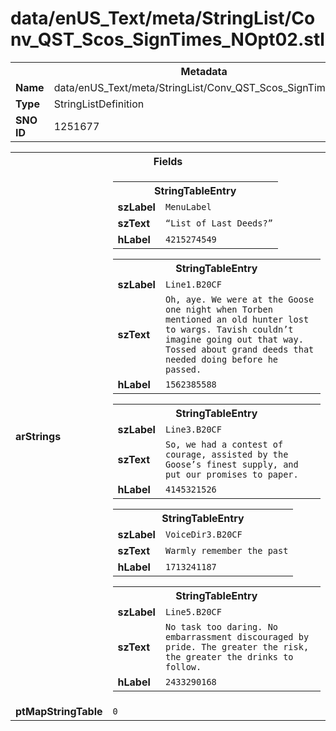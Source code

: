 <h1>data/enUS_Text/meta/StringList/Conv_QST_Scos_SignTimes_NOpt02.stl</h1><table><tr><th colspan="100%">Metadata</th></tr><tr><td><b>Name</b></td><td>data/enUS_Text/meta/StringList/Conv_QST_Scos_SignTimes_NOpt02.stl</td></tr><tr><td><b>Type</b></td><td>StringListDefinition</td></tr><tr><td><b>SNO ID</b></td><td>1251677</td></tr></table>

<table><tr><th colspan="100%">Fields</th></tr><tr><td><b>arStrings</b></td><td><table><tr><th colspan="100%">StringTableEntry</th></tr><tr><td><b>szLabel</b></td><td><code>MenuLabel</code></td></tr><tr><td><b>szText</b></td><td><code>“List of Last Deeds?”</code></td></tr><tr><td><b>hLabel</b></td><td><code>4215274549</code></td></tr></table>


<table><tr><th colspan="100%">StringTableEntry</th></tr><tr><td><b>szLabel</b></td><td><code>Line1.B20CF</code></td></tr><tr><td><b>szText</b></td><td><code>Oh, aye. We were at the Goose one night when Torben mentioned an old hunter lost to wargs. Tavish couldn’t imagine going out that way. Tossed about grand deeds that needed doing before he passed.</code></td></tr><tr><td><b>hLabel</b></td><td><code>1562385588</code></td></tr></table>


<table><tr><th colspan="100%">StringTableEntry</th></tr><tr><td><b>szLabel</b></td><td><code>Line3.B20CF</code></td></tr><tr><td><b>szText</b></td><td><code>So, we had a contest of courage, assisted by the Goose’s finest supply, and put our promises to paper.</code></td></tr><tr><td><b>hLabel</b></td><td><code>4145321526</code></td></tr></table>


<table><tr><th colspan="100%">StringTableEntry</th></tr><tr><td><b>szLabel</b></td><td><code>VoiceDir3.B20CF</code></td></tr><tr><td><b>szText</b></td><td><code>Warmly remember the past</code></td></tr><tr><td><b>hLabel</b></td><td><code>1713241187</code></td></tr></table>


<table><tr><th colspan="100%">StringTableEntry</th></tr><tr><td><b>szLabel</b></td><td><code>Line5.B20CF</code></td></tr><tr><td><b>szText</b></td><td><code>No task too daring. No embarrassment discouraged by pride. The greater the risk, the greater the drinks to follow.</code></td></tr><tr><td><b>hLabel</b></td><td><code>2433290168</code></td></tr></table>


</td></tr><tr><td><b>ptMapStringTable</b></td><td><code>0</code></td></tr></table>

